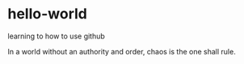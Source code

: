 # hello-world
learning to how to use github

In a world without an authority and order, chaos is the one shall rule.
